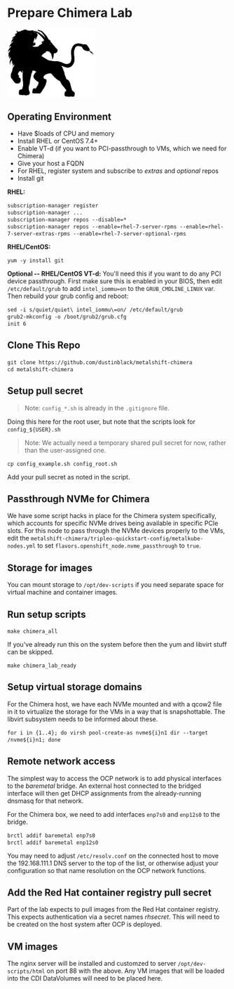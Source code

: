 # Prepare Chimera Lab

<img src="images/chimera-logo.png" alt="Chimera Logo" width="200px">

## Operating Environment

* Have $loads of CPU and memory
* Install RHEL or CentOS 7.4+
* Enable VT-d (if you want to PCI-passthrough to VMs, which we need for Chimera)
* Give your host a FQDN
* For RHEL, register system and subscribe to _extras_ and _optional_ repos
* Install git

**RHEL:**
```
subscription-manager register
subscription-manager ...
subscription-manager repos --disable=*
subscription-manager repos --enable=rhel-7-server-rpms --enable=rhel-7-server-extras-rpms --enable=rhel-7-server-optional-rpms
```

**RHEL/CentOS:**
```
yum -y install git
```

**Optional -- RHEL/CentOS VT-d:**
You'll need this if you want to do any PCI device passthrough.
First make sure this is enabled in your BIOS, then edit `/etc/default/grub` to add `intel_iommu=on` to the `GRUB_CMDLINE_LINUX` var. Then rebuild your grub config and reboot:
```
sed -i s/quiet/quiet\ intel_iommu\=on/ /etc/default/grub
grub2-mkconfig -o /boot/grub2/grub.cfg 
init 6
```

## Clone This Repo

```
git clone https://github.com/dustinblack/metalshift-chimera
cd metalshift-chimera
```

## Setup pull secret

> Note: `config_*.sh` is already in the `.gitignore` file.

Doing this here for the root user, but note that the scripts look for `config_${USER}.sh`

> Note: We actually need a temporary shared pull secret for now, rather than the user-assigned one.

```
cp config_example.sh config_root.sh
```

Add your pull secret as noted in the script.

## Passthrough NVMe for Chimera

We have some script hacks in place for the Chimera system specifically, which accounts for specific NVMe drives being available in specific PCIe slots. For this node to pass through the NVMe devices properly to the VMs, edit the `metalshift-chimera/tripleo-quickstart-config/metalkube-nodes.yml` to set `flavors.openshift_node.nvme_passthrough` to `true`.

## Storage for images

You can mount storage to `/opt/dev-scripts` if you need separate space for virtual machine and container images.

## Run setup scripts

```
make chimera_all
```

If you've already run this on the system before then the yum and libvirt stuff can be skipped.

```
make chimera_lab_ready
```

## Setup virtual storage domains
For the Chimera host, we have each NVMe mounted and with a qcow2 file in it to virtualize the storage for the VMs in a way that is snapshottable. The libvirt subsystem needs to be informed about these.
```
for i in {1..4}; do virsh pool-create-as nvme${i}n1 dir --target /nvme${i}n1; done
```

## Remote network access

The simplest way to access the OCP network is to add physical interfaces to the _baremetal_ bridge. An external host connected to the bridged interface will then get DHCP assignments from the already-running dnsmasq for that network.

For the Chimera box, we need to add interfaces `enp7s0` and `enp12s0` to the bridge.

```
brctl addif baremetal enp7s0
brctl addif baremetal enp12s0
```

You may need to adjust `/etc/resolv.conf` on the connected host to move the 192.168.111.1 DNS server to the top of the list, or otherwise adjust your configuration so that name resolution on the OCP network functions.

## Add the Red Hat container registry pull secret
Part of the lab expects to pull images from the Red Hat container registry. This expects authentication via a secret names _rhsecret_. This will need to be created on the host system after OCP is deployed.

## VM images
The nginx server will be installed and customzed to server `/opt/dev-scripts/html` on port 88 with the above. Any VM images that will be loaded into the CDI DataVolumes will need to be placed here.
